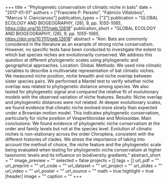 +++
title = "Phylogenetic conservatism of climatic niche in bats"
date = "2017-01-01"
authors = ["Franciele P. Peixoto", "Fabricio Villalobos", "Marcus V. Cianciaruso"]
publication_types = ["2"]
publication = "GLOBAL ECOLOGY AND BIOGEOGRAPHY, (26), 9, _pp. 1055-1065_, https://doi.org/10.1111/geb.12618"
publication_short = "GLOBAL ECOLOGY AND BIOGEOGRAPHY, (26), 9, _pp. 1055-1065_, https://doi.org/10.1111/geb.12618"
abstract = "Aim: Bats are commonly considered in the literature as an example of
   strong niche conservatism. However, no specific tests have been
   conducted to investigate the extent to which bat species niches are
   evolutionarily conserved. We address this question at different
   phylogenetic scales using phylogenetic and geographical approaches.
   Location: Global.
   Methods: We used nine climatic variables to describe a multivariate
   representation of bat climatic niches. We measured niche position, niche
   breadth and niche overlap between sister species pairs. We performed a
   Mantel test to verify whether niche overlap was related to phylogenetic
   distance among species. We also tested for phylogenetic signal and
   compared the relative fit of evolutionary models with the observed
   variation of niche features.
   Results: Niche overlap and phylogenetic distances were not related. At
   deeper evolutionary scales, we found evidence that climatic niche
   evolved more slowly than expected under a Brownian motion model. This
   indicates phylogenetic conservatism, particularly for niche position of
   Vespertilionidae and Molossidae.
   Main conclusions: We found evidence of phylogenetic niche conservatism
   at the order and family levels but not at the species level. Evolution
   of climatic niches is non-stationary across the order Chiroptera,
   consistent with the different histories of clades. We stress the
   importance of taking into account the method of choice, the niche
   feature and the phylogenetic scale being evaluated when testing for
   phylogenetic niche conservatism at higher taxonomic levels and its
   influence on biodiversity gradients."
abstract_short = ""
image_preview = ""
selected = false
projects = []
tags = []
url_pdf = ""
url_preprint = ""
url_code = ""
url_dataset = ""
url_project = ""
url_slides = ""
url_video = ""
url_poster = ""
url_source = ""
math = true
highlight = true
[header]
image = ""
caption = ""
+++
